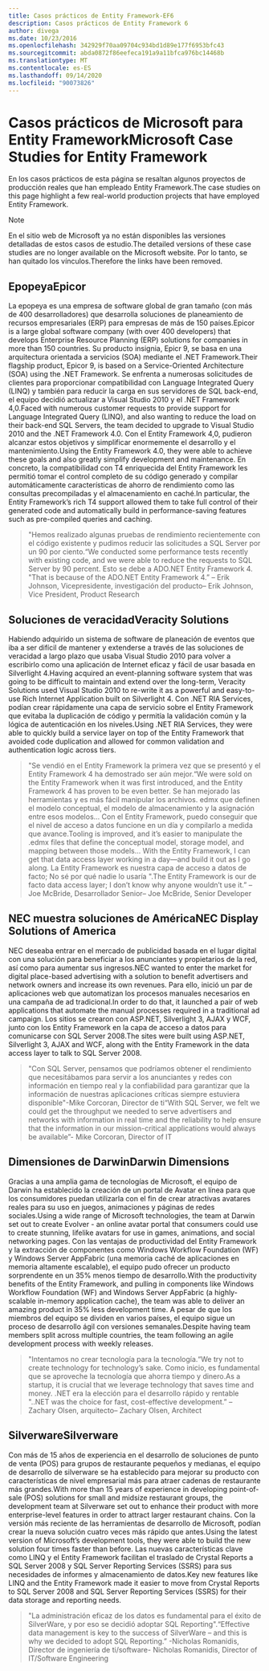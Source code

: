 ```yaml
---
title: Casos prácticos de Entity Framework-EF6
description: Casos prácticos de Entity Framework 6
author: divega
ms.date: 10/23/2016
ms.openlocfilehash: 342929f70aa09704c934bd1d89e177f6953bfc43
ms.sourcegitcommit: abda0872f86eefeca191a9a11bfca976bc14468b
ms.translationtype: MT
ms.contentlocale: es-ES
ms.lasthandoff: 09/14/2020
ms.locfileid: "90073826"
---
```

# <a name="microsoft-case-studies-for-entity-framework"></a><span data-ttu-id="5f41d-103">Casos prácticos de Microsoft para Entity Framework</span><span class="sxs-lookup"><span data-stu-id="5f41d-103">Microsoft Case Studies for Entity Framework</span></span>
<span data-ttu-id="5f41d-104">En los casos prácticos de esta página se resaltan algunos proyectos de producción reales que han empleado Entity Framework.</span><span class="sxs-lookup"><span data-stu-id="5f41d-104">The case studies on this page highlight a few real-world production projects that have employed Entity Framework.</span></span>
> [!NOTE]
> <span data-ttu-id="5f41d-105">En el sitio web de Microsoft ya no están disponibles las versiones detalladas de estos casos de estudio.</span><span class="sxs-lookup"><span data-stu-id="5f41d-105">The detailed versions of these case studies are no longer available on the Microsoft website.</span></span> <span data-ttu-id="5f41d-106">Por lo tanto, se han quitado los vínculos.</span><span class="sxs-lookup"><span data-stu-id="5f41d-106">Therefore the links have been removed.</span></span>

## <a name="epicor"></a><span data-ttu-id="5f41d-107">Epopeya</span><span class="sxs-lookup"><span data-stu-id="5f41d-107">Epicor</span></span>
<span data-ttu-id="5f41d-108">La epopeya es una empresa de software global de gran tamaño (con más de 400 desarrolladores) que desarrolla soluciones de planeamiento de recursos empresariales (ERP) para empresas de más de 150 países.</span><span class="sxs-lookup"><span data-stu-id="5f41d-108">Epicor is a large global software company (with over 400 developers) that develops Enterprise Resource Planning (ERP) solutions for companies in more than 150 countries.</span></span>
<span data-ttu-id="5f41d-109">Su producto insignia, Epicr 9, se basa en una arquitectura orientada a servicios (SOA) mediante el .NET Framework.</span><span class="sxs-lookup"><span data-stu-id="5f41d-109">Their flagship product, Epicor 9, is based on a Service-Oriented Architecture (SOA) using the .NET Framework.</span></span>
<span data-ttu-id="5f41d-110">Se enfrenta a numerosas solicitudes de clientes para proporcionar compatibilidad con Language Integrated Query (LINQ) y también para reducir la carga en sus servidores de SQL back-end, el equipo decidió actualizar a Visual Studio 2010 y el .NET Framework 4,0.</span><span class="sxs-lookup"><span data-stu-id="5f41d-110">Faced with numerous customer requests to provide support for Language Integrated Query (LINQ), and also wanting to reduce the load on their back-end SQL Servers, the team decided to upgrade to Visual Studio 2010 and the .NET Framework 4.0.</span></span>
<span data-ttu-id="5f41d-111">Con el Entity Framework 4,0, pudieron alcanzar estos objetivos y simplificar enormemente el desarrollo y el mantenimiento.</span><span class="sxs-lookup"><span data-stu-id="5f41d-111">Using the Entity Framework 4.0, they were able to achieve these goals and also greatly simplify development and maintenance.</span></span>
<span data-ttu-id="5f41d-112">En concreto, la compatibilidad con T4 enriquecida del Entity Framework les permitió tomar el control completo de su código generado y compilar automáticamente características de ahorro de rendimiento como las consultas precompiladas y el almacenamiento en caché.</span><span class="sxs-lookup"><span data-stu-id="5f41d-112">In particular, the Entity Framework’s rich T4 support allowed them to take full control of their generated code and automatically build in performance-saving features such as pre-compiled queries and caching.</span></span>

> <span data-ttu-id="5f41d-113">"Hemos realizado algunas pruebas de rendimiento recientemente con el código existente y pudimos reducir las solicitudes a SQL Server por un 90 por ciento.</span><span class="sxs-lookup"><span data-stu-id="5f41d-113">“We conducted some performance tests recently with existing code, and we were able to reduce the requests to SQL Server by 90 percent.</span></span>
<span data-ttu-id="5f41d-114">Esto se debe a ADO.NET Entity Framework 4. "</span><span class="sxs-lookup"><span data-stu-id="5f41d-114">That is because of the ADO.NET Entity Framework 4.”</span></span> <span data-ttu-id="5f41d-115">– Erik Johnson, Vicepresidente, investigación del producto</span><span class="sxs-lookup"><span data-stu-id="5f41d-115">– Erik Johnson, Vice President, Product Research</span></span>  

## <a name="veracity-solutions"></a><span data-ttu-id="5f41d-116">Soluciones de veracidad</span><span class="sxs-lookup"><span data-stu-id="5f41d-116">Veracity Solutions</span></span>
<span data-ttu-id="5f41d-117">Habiendo adquirido un sistema de software de planeación de eventos que iba a ser difícil de mantener y extenderse a través de las soluciones de veracidad a largo plazo que usaba Visual Studio 2010 para volver a escribirlo como una aplicación de Internet eficaz y fácil de usar basada en Silverlight 4.</span><span class="sxs-lookup"><span data-stu-id="5f41d-117">Having acquired an event-planning software system that was going to be difficult to maintain and extend over the long-term, Veracity Solutions used Visual Studio 2010 to re-write it as a powerful and easy-to-use Rich Internet Application built on Silverlight 4.</span></span>
<span data-ttu-id="5f41d-118">Con .NET RIA Services, podían crear rápidamente una capa de servicio sobre el Entity Framework que evitaba la duplicación de código y permitía la validación común y la lógica de autenticación en los niveles.</span><span class="sxs-lookup"><span data-stu-id="5f41d-118">Using .NET RIA Services, they were able to quickly build a service layer on top of the Entity Framework that avoided code duplication and allowed for common validation and authentication logic across tiers.</span></span>  

> <span data-ttu-id="5f41d-119">"Se vendió en el Entity Framework la primera vez que se presentó y el Entity Framework 4 ha demostrado ser aún mejor.</span><span class="sxs-lookup"><span data-stu-id="5f41d-119">“We were sold on the Entity Framework when it was first introduced, and the Entity Framework 4 has proven to be even better.</span></span>
<span data-ttu-id="5f41d-120">Se han mejorado las herramientas y es más fácil manipular los archivos. edmx que definen el modelo conceptual, el modelo de almacenamiento y la asignación entre esos modelos... Con el Entity Framework, puedo conseguir que el nivel de acceso a datos funcione en un día y compilarlo a medida que avance.</span><span class="sxs-lookup"><span data-stu-id="5f41d-120">Tooling is improved, and it’s easier to manipulate the .edmx files that define the conceptual model, storage model, and mapping between those models... With the Entity Framework, I can get that data access layer working in a day—and build it out as I go along.</span></span>
<span data-ttu-id="5f41d-121">La Entity Framework es nuestra capa de acceso a datos de facto; No sé por qué nadie lo usaría ".</span><span class="sxs-lookup"><span data-stu-id="5f41d-121">The Entity Framework is our de facto data access layer; I don’t know why anyone wouldn’t use it.”</span></span> <span data-ttu-id="5f41d-122">– Joe McBride, Desarrollador Senior</span><span class="sxs-lookup"><span data-stu-id="5f41d-122">– Joe McBride, Senior Developer</span></span>

## <a name="nec-display-solutions-of-america"></a><span data-ttu-id="5f41d-123">NEC muestra soluciones de América</span><span class="sxs-lookup"><span data-stu-id="5f41d-123">NEC Display Solutions of America</span></span>
<span data-ttu-id="5f41d-124">NEC deseaba entrar en el mercado de publicidad basada en el lugar digital con una solución para beneficiar a los anunciantes y propietarios de la red, así como para aumentar sus ingresos.</span><span class="sxs-lookup"><span data-stu-id="5f41d-124">NEC wanted to enter the market for digital place-based advertising with a solution to benefit advertisers and network owners and increase its own revenues.</span></span>
<span data-ttu-id="5f41d-125">Para ello, inició un par de aplicaciones web que automatizan los procesos manuales necesarios en una campaña de ad tradicional.</span><span class="sxs-lookup"><span data-stu-id="5f41d-125">In order to do that, it launched a pair of web applications that automate the manual processes required in a traditional ad campaign.</span></span>
<span data-ttu-id="5f41d-126">Los sitios se crearon con ASP.NET, Silverlight 3, AJAX y WCF, junto con los Entity Framework en la capa de acceso a datos para comunicarse con SQL Server 2008.</span><span class="sxs-lookup"><span data-stu-id="5f41d-126">The sites were built using ASP.NET, Silverlight 3, AJAX and WCF, along with the Entity Framework in the data access layer to talk to SQL Server 2008.</span></span>

> <span data-ttu-id="5f41d-127">"Con SQL Server, pensamos que podríamos obtener el rendimiento que necesitábamos para servir a los anunciantes y redes con información en tiempo real y la confiabilidad para garantizar que la información de nuestras aplicaciones críticas siempre estuviera disponible"-Mike Corcoran, Director de ti</span><span class="sxs-lookup"><span data-stu-id="5f41d-127">“With SQL Server, we felt we could get the throughput we needed to serve advertisers and networks with information in real time and the reliability to help ensure that the information in our mission-critical applications would always be available”- Mike Corcoran, Director of IT</span></span>

## <a name="darwin-dimensions"></a><span data-ttu-id="5f41d-128">Dimensiones de Darwin</span><span class="sxs-lookup"><span data-stu-id="5f41d-128">Darwin Dimensions</span></span>
<span data-ttu-id="5f41d-129">Gracias a una amplia gama de tecnologías de Microsoft, el equipo de Darwin ha establecido la creación de un portal de Avatar en línea para que los consumidores puedan utilizarla con el fin de crear atractivas avatares reales para su uso en juegos, animaciones y páginas de redes sociales.</span><span class="sxs-lookup"><span data-stu-id="5f41d-129">Using a wide range of Microsoft technologies, the team at Darwin set out to create Evolver - an online avatar portal that consumers could use to create stunning, lifelike avatars for use in games, animations, and social networking pages.</span></span>
<span data-ttu-id="5f41d-130">Con las ventajas de productividad del Entity Framework y la extracción de componentes como Windows Workflow Foundation (WF) y Windows Server AppFabric (una memoria caché de aplicaciones en memoria altamente escalable), el equipo pudo ofrecer un producto sorprendente en un 35% menos tiempo de desarrollo.</span><span class="sxs-lookup"><span data-stu-id="5f41d-130">With the productivity benefits of the Entity Framework, and pulling in components like Windows Workflow Foundation (WF) and Windows Server AppFabric (a highly-scalable in-memory application cache), the team was able to deliver an amazing product in 35% less development time.</span></span>
<span data-ttu-id="5f41d-131">A pesar de que los miembros del equipo se dividen en varios países, el equipo sigue un proceso de desarrollo ágil con versiones semanales.</span><span class="sxs-lookup"><span data-stu-id="5f41d-131">Despite having team members split across multiple countries, the team following an agile development process with weekly releases.</span></span>

 > <span data-ttu-id="5f41d-132">"Intentamos no crear tecnología para la tecnología.</span><span class="sxs-lookup"><span data-stu-id="5f41d-132">“We try not to create technology for technology’s sake.</span></span> <span data-ttu-id="5f41d-133">Como inicio, es fundamental que se aproveche la tecnología que ahorra tiempo y dinero.</span><span class="sxs-lookup"><span data-stu-id="5f41d-133">As a startup, it is crucial that we leverage technology that saves time and money.</span></span>
 <span data-ttu-id="5f41d-134">.NET era la elección para el desarrollo rápido y rentable ".</span><span class="sxs-lookup"><span data-stu-id="5f41d-134">.NET was the choice for fast, cost-effective development.”</span></span> <span data-ttu-id="5f41d-135">– Zachary Olsen, arquitecto</span><span class="sxs-lookup"><span data-stu-id="5f41d-135">– Zachary Olsen, Architect</span></span>  

## <a name="silverware"></a><span data-ttu-id="5f41d-136">Silverware</span><span class="sxs-lookup"><span data-stu-id="5f41d-136">Silverware</span></span>
<span data-ttu-id="5f41d-137">Con más de 15 años de experiencia en el desarrollo de soluciones de punto de venta (POS) para grupos de restaurante pequeños y medianas, el equipo de desarrollo de silverware se ha establecido para mejorar su producto con características de nivel empresarial más para atraer cadenas de restaurante más grandes.</span><span class="sxs-lookup"><span data-stu-id="5f41d-137">With more than 15 years of experience in developing point-of-sale (POS) solutions for small and midsize restaurant groups, the development team at Silverware set out to enhance their product with more enterprise-level features in order to attract larger restaurant chains.</span></span>
<span data-ttu-id="5f41d-138">Con la versión más reciente de las herramientas de desarrollo de Microsoft, podían crear la nueva solución cuatro veces más rápido que antes.</span><span class="sxs-lookup"><span data-stu-id="5f41d-138">Using the latest version of Microsoft’s development tools, they were able to build the new solution four times faster than before.</span></span>
<span data-ttu-id="5f41d-139">Las nuevas características clave como LINQ y el Entity Framework facilitan el traslado de Crystal Reports a SQL Server 2008 y SQL Server Reporting Services (SSRS) para sus necesidades de informes y almacenamiento de datos.</span><span class="sxs-lookup"><span data-stu-id="5f41d-139">Key new features like LINQ and the Entity Framework made it easier to move from Crystal Reports to SQL Server 2008 and SQL Server Reporting Services (SSRS) for their data storage and reporting needs.</span></span>

> <span data-ttu-id="5f41d-140">"La administración eficaz de los datos es fundamental para el éxito de SilverWare, y por eso se decidió adoptar SQL Reporting".</span><span class="sxs-lookup"><span data-stu-id="5f41d-140">“Effective data management is key to the success of SilverWare – and this is why we decided to adopt SQL Reporting.”</span></span> <span data-ttu-id="5f41d-141">-Nicholas Romanidis, Director de ingeniería de ti/software</span><span class="sxs-lookup"><span data-stu-id="5f41d-141">- Nicholas Romanidis, Director of IT/Software Engineering</span></span>
